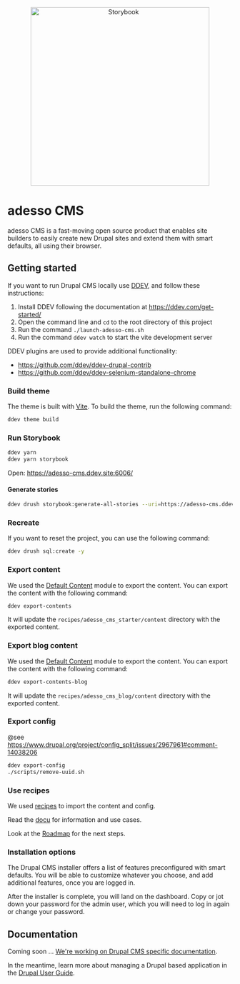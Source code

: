 <p align="center">
  <a href="https://adesso-cms-6a5b25.pages.adesso-projects.com/?path=/docs/introduction--docs">
    <picture>
      <source media="(prefers-color-scheme: dark)" srcset="https://user-images.githubusercontent.com/263385/199832481-bbbf5961-6a26-481d-8224-51258cce9b33.png">
      <img src="https://user-images.githubusercontent.com/321738/63501763-88dbf600-c4cc-11e9-96cd-94adadc2fd72.png" alt="Storybook" width="400" />
    </picture>
  </a>
</p>

# adesso CMS

adesso CMS is a fast-moving open source product that enables site builders to easily create new Drupal sites and extend them with smart defaults, all using their browser.

## Getting started

If you want to run Drupal CMS locally use [DDEV](https://ddev.com), and follow these instructions:

1. Install DDEV following the documentation at <https://ddev.com/get-started/>
2. Open the command line and `cd` to the root directory of this project
3. Run the command `./launch-adesso-cms.sh`
4. Run the command `ddev watch` to start the vite development server

DDEV plugins are used to provide additional functionality:

* https://github.com/ddev/ddev-drupal-contrib
* https://github.com/ddev/ddev-selenium-standalone-chrome



### Build theme

The theme is built with [Vite](https://vite.dev/). To build the theme, run the following command:

```bash
ddev theme build
```

### Run Storybook

```bash
ddev yarn
ddev yarn storybook
```

Open: https://adesso-cms.ddev.site:6006/

#### Generate stories

```bash
ddev drush storybook:generate-all-stories --uri=https://adesso-cms.ddev.site
```

### Recreate

If you want to reset the project, you can use the following command:

```bash
ddev drush sql:create -y
```

### Export content

We used the [Default Content](https://git.drupalcode.org/project/default_content) module to export the content. You can export the content with the following command:

```bash
ddev export-contents
```

It will update the `recipes/adesso_cms_starter/content` directory with the exported content.

### Export blog content

We used the [Default Content](https://git.drupalcode.org/project/default_content) module to export the content. You can export the content with the following command:

```bash
ddev export-contents-blog
```

It will update the `recipes/adesso_cms_blog/content` directory with the exported content.

### Export config

@see https://www.drupal.org/project/config_split/issues/2967961#comment-14038206

```bash
ddev export-config
./scripts/remove-uuid.sh
```

### Use recipes

We used [recipes](https://git.drupalcode.org/project/distributions_recipes/-/blob/1.0.x/docs/recipe.md) to import the content and config.

Read the [docu](https://git.drupalcode.org/project/distributions_recipes/-/blob/1.0.x/docs/config_actions.md) for information and use cases.

Look at the [Roadmap](https://git.drupalcode.org/project/distributions_recipes/-/blob/1.0.x/docs/recipe_roadmap.md) for the next steps.

### Installation options

The Drupal CMS installer offers a list of features preconfigured with smart defaults. You will be able to customize whatever you choose, and add additional features, once you are logged in.

After the installer is complete, you will land on the dashboard. Copy or jot down your password for the admin user, which you will need to log in again or change your password.

## Documentation

Coming soon ... [We're working on Drupal CMS specific documentation](https://www.drupal.org/project/drupal_cms/issues/3454527).

In the meantime, learn more about managing a Drupal based application in the [Drupal User Guide](https://www.drupal.org/docs/user_guide/en/index.html).
